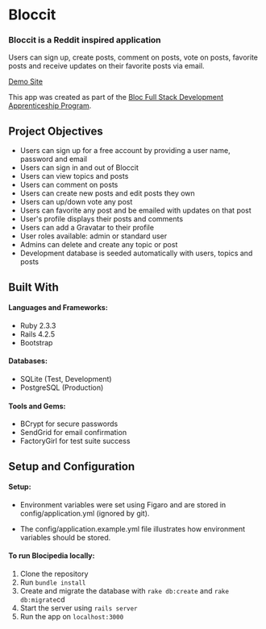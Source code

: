 # Bloccit

### Bloccit is a Reddit inspired application

Users can sign up, create posts, comment on posts, vote on posts, favorite posts and receive updates on their favorite posts via email.

[Demo Site](https://lit-tundra-59330.herokuapp.com/)

This app was created as part of the [Bloc Full Stack Development Apprenticeship Program](https://www.bloc.io/web-developer-career-track).

## Project Objectives

- Users can sign up for a free account by providing a user name, password and email
- Users can sign in and out of Bloccit
- Users can view topics and posts
- Users can comment on posts
- Users can create new posts and edit posts they own
- Users can up/down vote any post
- Users can favorite any post and be emailed with updates on that post
- User's profile displays their posts and comments
- Users can add a Gravatar to their profile
- User roles available: admin or standard user
- Admins can delete and create any topic or post
- Development database is seeded automatically with users, topics and posts

## Built With

#### Languages and Frameworks:
- Ruby 2.3.3
- Rails 4.2.5
- Bootstrap

#### Databases:
- SQLite (Test, Development)
- PostgreSQL (Production)

#### Tools and Gems:
- BCrypt for secure passwords
- SendGrid for email confirmation
- FactoryGirl for test suite success

## Setup and Configuration

#### Setup:

- Environment variables were set using Figaro and are stored in config/application.yml (ignored by git).

- The config/application.example.yml file illustrates how environment variables should be stored.

#### To run Blocipedia locally:

1. Clone the repository
2. Run `bundle install`
3. Create and migrate the database with `rake db:create` and `rake db:migrate`cd
4. Start the server using `rails server`
5. Run the app on `localhost:3000`
